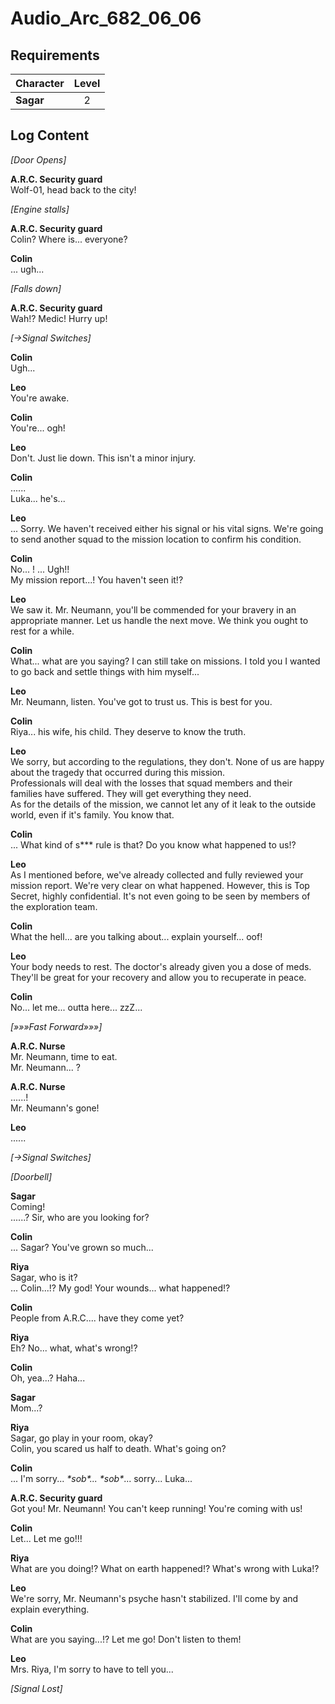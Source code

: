# Audio_Arc_682_06_06
## Requirements
|Character|Level|
|---------|:---:|
|**Sagar**|  2  |

## Log Content
*\[Door Opens\]*

**A.R.C. Security guard**<br>
Wolf\-01, head back to the city!

*\[Engine stalls\]*

**A.R.C. Security guard**<br>
Colin? Where is... everyone?

**Colin**<br>
... ugh...

*\[Falls down\]*

**A.R.C. Security guard**<br>
Wah!? Medic! Hurry up!

*[→Signal Switches]*

**Colin**<br>
Ugh...

**Leo**<br>
You're awake.

**Colin**<br>
You're... ogh!

**Leo**<br>
Don't. Just lie down. This isn't a minor injury.

**Colin**<br>
......<br>
Luka... he's...

**Leo**<br>
... Sorry. We haven't received either his signal or his vital signs. We're going to send another squad to the mission location to confirm his condition.

**Colin**<br>
No... ! ... Ugh!!<br>
My mission report...! You haven't seen it!?

**Leo**<br>
We saw it. Mr. Neumann, you'll be commended for your bravery in an appropriate manner. Let us handle the next move. We think you ought to rest for a while.

**Colin**<br>
What... what are you saying? I can still take on missions. I told you I wanted to go back and settle things with him myself...

**Leo**<br>
Mr. Neumann, listen. You've got to trust us. This is best for you.

**Colin**<br>
Riya... his wife, his child. They deserve to know the truth.

**Leo**<br>
We sorry, but according to the regulations, they don't. None of us are happy about the tragedy that occurred during this mission. <br>
Professionals will deal with the losses that squad members and their families have suffered. They will get everything they need. <br>
As for the details of the mission, we cannot let any of it leak to the outside world, even if it's family. You know that.

**Colin**<br>
... What kind of s\*\*\* rule is that? Do you know what happened to us!?

**Leo**<br>
As I mentioned before, we've already collected and fully reviewed your mission report. We're very clear on what happened. However, this is Top Secret, highly confidential. It's not even going to be seen by members of the exploration team.

**Colin**<br>
What the hell... are you talking about... explain yourself... oof!

**Leo**<br>
Your body needs to rest. The doctor's already given you a dose of meds. They'll be great for your recovery and allow you to recuperate in peace.

**Colin**<br>
No... let me... outta here... zzZ...

*[»»»Fast Forward»»»]*

**A.R.C. Nurse**<br>
Mr. Neumann, time to eat.<br>
Mr. Neumann... ?

**A.R.C. Nurse**<br>
......!<br>
Mr. Neumann's gone!

**Leo**<br>
......

*[→Signal Switches]*

*\[Doorbell\]*

**Sagar**<br>
Coming!<br>
......? Sir, who are you looking for?

**Colin**<br>
... Sagar? You've grown so much...

**Riya**<br>
Sagar, who is it?<br>
... Colin...!? My god! Your wounds... what happened!?

**Colin**<br>
People from A.R.C.... have they come yet?

**Riya**<br>
Eh? No... what, what's wrong!?

**Colin**<br>
Oh, yea...? Haha...

**Sagar**<br>
Mom...?

**Riya**<br>
Sagar, go play in your room, okay?<br>
Colin, you scared us half to death. What's going on?

**Colin**<br>
... I'm sorry... *\*sob\*... \*sob\**... sorry... Luka...

**A.R.C. Security guard**<br>
Got you! Mr. Neumann! You can't keep running! You're coming with us!

**Colin**<br>
Let... Let me go!!!

**Riya**<br>
What are you doing!? What on earth happened!? What's wrong with Luka!?

**Leo**<br>
We're sorry, Mr. Neumann's psyche hasn't stabilized. I'll come by and explain everything.

**Colin**<br>
What are you saying...!? Let me go! Don't listen to them!

**Leo**<br>
Mrs. Riya, I'm sorry to have to tell you...

*[Signal Lost]*